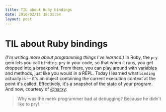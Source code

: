 ```yaml
---
title: TIL about Ruby bindings
date: 2016/02/11 18:31:54
layout: post
---
```

# TIL about Ruby bindings

_(I'm writing more about programming things I've learned.)_ In Ruby, the `pry` gem lets you call `binding.pry` in your code, so that when it runs, you get dropped into a breakpoint. From there, you can play around with variables and methods, just like you would in a REPL. Today I learned what `binding` actually is -- it's an object containing the current execution context at the point it's called. Effectively, it's a snapshot of the state of your program. And now, courtesy of [@harxy](http://twitter.com/harxy): 

> Why was the meek programmer bad at debugging? Because he didn't like to pry!
